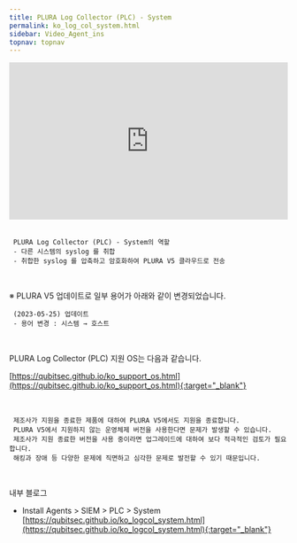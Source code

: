 ```yaml
---
title: PLURA Log Collector (PLC) - System
permalink: ko_log_col_system.html
sidebar: Video_Agent_ins
topnav: topnav
---
```


<style>.embed-container { position: relative; padding-bottom: 56.25%; height: 0; overflow: hidden; max-width: 100%; } .embed-container iframe, .embed-container object, .embed-container embed { position: absolute; top: 0; left: 0; width: 100%; height: 100%; }</style><div class='embed-container'><iframe src='https://www.youtube.com/embed/hcpCi-caysQ' frameborder='0' allowfullscreen></iframe></div>

<br />

     PLURA Log Collector (PLC) - System의 역할
     - 다른 시스템의 syslog 를 취합
     - 취합한 syslog 를 압축하고 암호화하여 PLURA V5 클라우드로 전송

<br />

※ PLURA V5 업데이트로 일부 용어가 아래와 같이 변경되었습니다.

     (2023-05-25) 업데이트
     - 용어 변경 : 시스템 → 호스트

<br />

PLURA Log Collector (PLC) 지원 OS는 다음과 같습니다.

[https://qubitsec.github.io/ko_support_os.html](https://qubitsec.github.io/ko_support_os.html){:target="_blank"}

<br />

     제조사가 지원을 종료한 제품에 대하여 PLURA V5에서도 지원을 종료합니다.  
     PLURA V5에서 지원하지 않는 운영체제 버전을 사용한다면 문제가 발생할 수 있습니다.  
     제조사가 지원 종료한 버전을 사용 중이라면 업그레이드에 대하여 보다 적극적인 검토가 필요합니다. 
     해킹과 장애 등 다양한 문제에 직면하고 심각한 문제로 발전할 수 있기 때문입니다.

<br />

내부 블로그  

- Install Agents > SIEM > PLC > System   
[https://qubitsec.github.io/ko_logcol_system.html](https://qubitsec.github.io/ko_logcol_system.html){:target="_blank"}